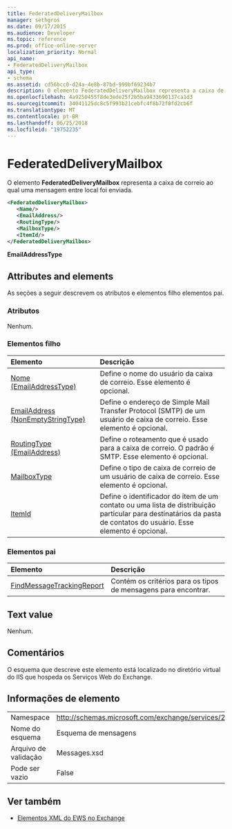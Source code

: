 ```yaml
---
title: FederatedDeliveryMailbox
manager: sethgros
ms.date: 09/17/2015
ms.audience: Developer
ms.topic: reference
ms.prod: office-online-server
localization_priority: Normal
api_name:
- FederatedDeliveryMailbox
api_type:
- schema
ms.assetid: cd56bcc0-d24a-4e8b-87bd-999bf69234b7
description: O elemento FederatedDeliveryMailbox representa a caixa de correio ao qual uma mensagem entre local foi enviada.
ms.openlocfilehash: 4a9250455f8de3ede25f2b5ba9433690137ca1d3
ms.sourcegitcommit: 34041125dc8c5f993b21cebfc4f8b72f0fd2cb6f
ms.translationtype: MT
ms.contentlocale: pt-BR
ms.lasthandoff: 06/25/2018
ms.locfileid: "19752235"
---
```

# <a name="federateddeliverymailbox"></a>FederatedDeliveryMailbox

O elemento **FederatedDeliveryMailbox** representa a caixa de correio ao qual uma mensagem entre local foi enviada. 
  
```XML
<FederatedDeliveryMailbox>
   <Name/>
   <EmailAddress/>
   <RoutingType/>
   <MailboxType/>
   <ItemId/>
</FederatedDeliveryMailbox>
```

 **EmailAddressType**
## <a name="attributes-and-elements"></a>Attributes and elements

As seções a seguir descrevem os atributos e elementos filho elementos pai.
  
### <a name="attributes"></a>Atributos

Nenhum.
  
### <a name="child-elements"></a>Elementos filho

|**Elemento**|**Descrição**|
|:-----|:-----|
|[Nome (EmailAddressType)](name-emailaddresstype.md) <br/> |Define o nome do usuário da caixa de correio. Esse elemento é opcional.  <br/> |
|[EmailAddress (NonEmptyStringType)](emailaddress-nonemptystringtype.md) <br/> |Define o endereço de Simple Mail Transfer Protocol (SMTP) de um usuário de caixa de correio. Esse elemento é opcional.  <br/> |
|[RoutingType (EmailAddress)](routingtype-emailaddress.md) <br/> |Define o roteamento que é usado para a caixa de correio. O padrão é SMTP. Esse elemento é opcional.  <br/> |
|[MailboxType](mailboxtype.md) <br/> |Define o tipo de caixa de correio de um usuário de caixa de correio. Esse elemento é opcional.  <br/> |
|[ItemId](itemid.md) <br/> |Define o identificador do item de um contato ou uma lista de distribuição particular para destinatários da pasta de contatos do usuário. Esse elemento é opcional.  <br/> |
   
### <a name="parent-elements"></a>Elementos pai

|**Elemento**|**Descrição**|
|:-----|:-----|
|[FindMessageTrackingReport](findmessagetrackingreport.md) <br/> |Contém os critérios para os tipos de mensagens para encontrar.  <br/> |
   
## <a name="text-value"></a>Text value

Nenhum.
  
## <a name="remarks"></a>Comentários

O esquema que descreve este elemento está localizado no diretório virtual do IIS que hospeda os Serviços Web do Exchange.
  
## <a name="element-information"></a>Informações de elemento

|||
|:-----|:-----|
|Namespace  <br/> |http://schemas.microsoft.com/exchange/services/2006/messages  <br/> |
|Nome do esquema  <br/> |Esquema de mensagens  <br/> |
|Arquivo de validação  <br/> |Messages.xsd  <br/> |
|Pode ser vazio  <br/> |False  <br/> |
   
## <a name="see-also"></a>Ver também



- [Elementos XML do EWS no Exchange](ews-xml-elements-in-exchange.md)

